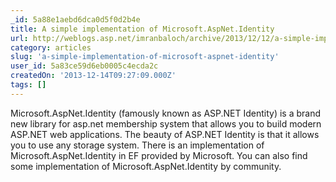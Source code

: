 ```yaml
---
_id: 5a88e1aebd6dca0d5f0d2b4e
title: A simple implementation of Microsoft.AspNet.Identity 
url: http://weblogs.asp.net/imranbaloch/archive/2013/12/12/a-simple-implementation-of-microsoft-aspnet-identity.aspx
category: articles
slug: 'a-simple-implementation-of-microsoft-aspnet-identity'
user_id: 5a83ce59d6eb0005c4ecda2c
createdOn: '2013-12-14T09:27:09.000Z'
tags: []
---
```


Microsoft.AspNet.Identity (famously known as ASP.NET Identity) is a brand new library for asp.net membership system that allows you to build modern ASP.NET web applications. The beauty of ASP.NET Identity is that it allows you to use any storage system. There is an implementation of Microsoft.AspNet.Identity in EF provided by Microsoft. You can also find some implementation of Microsoft.AspNet.Identity by community.
